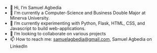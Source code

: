 - 👋 Hi, I’m Samuel Agbedia
- 👀 I'm currently a Computer-Science and Business Double Major at Minerva University.
- 🌱 I’m currently experimenting with Python, Flask, HTML, CSS, and Javascript to build web-applications.
- 💞️ I’m looking to collaborate on various projects
- 📫 How to reach me: samuelagbedia@gmail.com, Samuel Agbedia on LinkedIn

<!---
AgbediaSamuel/AgbediaSamuel is a ✨ special ✨ repository because its `README.md` (this file) appears on your GitHub profile.
You can click the Preview link to take a look at your changes.
--->

